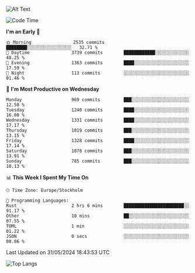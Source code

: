 ![Alt Text](https://media.tenor.com/3Gehha8RO-sAAAAC/goose-dance.gif)

<!--START_SECTION:waka-->
![Code Time](http://img.shields.io/badge/Code%20Time-159%20hrs%202%20mins-blue)

**I'm an Early 🐤** 

```text
🌞 Morning                2535 commits        ████████░░░░░░░░░░░░░░░░░   32.71 % 
🌆 Daytime                3739 commits        ████████████░░░░░░░░░░░░░   48.25 % 
🌃 Evening                1363 commits        ████░░░░░░░░░░░░░░░░░░░░░   17.59 % 
🌙 Night                  113 commits         ░░░░░░░░░░░░░░░░░░░░░░░░░   01.46 % 
```
📅 **I'm Most Productive on Wednesday** 

```text
Monday                   969 commits         ███░░░░░░░░░░░░░░░░░░░░░░   12.50 % 
Tuesday                  1240 commits        ████░░░░░░░░░░░░░░░░░░░░░   16.00 % 
Wednesday                1331 commits        ████░░░░░░░░░░░░░░░░░░░░░   17.17 % 
Thursday                 1019 commits        ███░░░░░░░░░░░░░░░░░░░░░░   13.15 % 
Friday                   1328 commits        ████░░░░░░░░░░░░░░░░░░░░░   17.14 % 
Saturday                 1078 commits        ███░░░░░░░░░░░░░░░░░░░░░░   13.91 % 
Sunday                   785 commits         ███░░░░░░░░░░░░░░░░░░░░░░   10.13 % 
```


📊 **This Week I Spent My Time On** 

```text
🕑︎ Time Zone: Europe/Stockholm

💬 Programming Languages: 
Rust                     2 hrs 6 mins        ███████████████████████░░   91.17 % 
Other                    10 mins             ██░░░░░░░░░░░░░░░░░░░░░░░   07.55 % 
TOML                     1 min               ░░░░░░░░░░░░░░░░░░░░░░░░░   01.22 % 
JSON                     0 secs              ░░░░░░░░░░░░░░░░░░░░░░░░░   00.06 % 
```


 Last Updated on 31/05/2024 18:43:53 UTC
<!--END_SECTION:waka-->

![Top Langs](https://github-readme-stats-rose-phi.vercel.app/api/top-langs/?username=jxncted\&layout=compact&hide=c,assembly,jupyter%20notebook)
